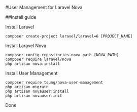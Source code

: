 #User Management for Laravel Nova

##Install guide

Install Laravel
```
composer create-project laravel/laravel=6 [PROJECT_NAME]
```

Install Laravel Nova
```
composer config repositories.nova path [NOVA_PATH]
composer require laravel/nova
php artisan nova:install
```

Install User Management
```
composer require tsung/nova-user-management
php artisan migrate
php artisan novauser:install
php artisan novauser:init
```
Done
